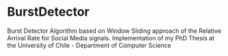 # BurstDetector
Burst Detector Algorithm based on Window Sliding approach of the Relative Arrival Rate for Social Media signals. Implementation of my PhD Thesis at the University of Chile - Department of Computer Science
